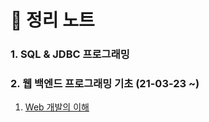 📑 정리 노트
===
### 1. SQL & JDBC 프로그래밍

### 2. 웹 백엔드 프로그래밍 기초 (21-03-23 ~)
1. [Web 개발의 이해](https://github.com/LAH1203/Study_JavaSpring/blob/main/lasilla20CHAMI/2-Backend%20programming/2-1-web.md)
